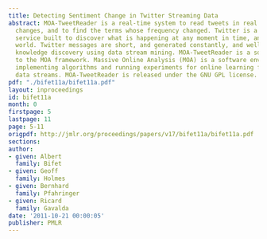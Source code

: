 ```yaml
---
title: Detecting Sentiment Change in Twitter Streaming Data
abstract: MOA-TweetReader is a real-time system to read tweets in real time, to detect
  changes, and to find the terms whose frequency changed. Twitter is a micro-blogging
  service built to discover what is happening at any moment in time, anywhere in the
  world. Twitter messages are short, and generated constantly, and well suited for
  knowledge discovery using data stream mining. MOA-TweetReader is a software extension
  to the MOA framework. Massive Online Analysis (MOA) is a software environment for
  implementing algorithms and running experiments for online learning from evolving
  data streams. MOA-TweetReader is released under the GNU GPL license.
pdf: "./bifet11a/bifet11a.pdf"
layout: inproceedings
id: bifet11a
month: 0
firstpage: 5
lastpage: 11
page: 5-11
origpdf: http://jmlr.org/proceedings/papers/v17/bifet11a/bifet11a.pdf
sections: 
author:
- given: Albert
  family: Bifet
- given: Geoff
  family: Holmes
- given: Bernhard
  family: Pfahringer
- given: Ricard
  family: Gavalda
date: '2011-10-21 00:00:05'
publisher: PMLR
---
```


